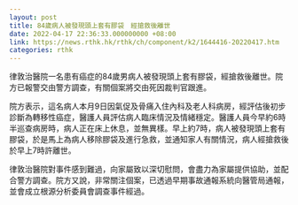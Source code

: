 ```yaml
---
layout: post
title: 84歲病人被發現頭上套有膠袋　經搶救後離世
date: 2022-04-17 22:36:33.000000000 +08:00
link: https://news.rthk.hk/rthk/ch/component/k2/1644416-20220417.htm
categories: rthk
---
```


律敦治醫院一名患有癌症的84歲男病人被發現頭上套有膠袋，經搶救後離世。院方已報警交由警方調查，有關個案將交由死因裁判官跟進。 

院方表示，這名病人本月9日因氣促及骨痛入住內科及老人科病房，經評估後初步診斷為轉移性癌症，醫護人員評估病人臨床情況及情緒穩定。醫護人員今早約6時半巡查病房時，病人正在床上休息，並無異樣。早上約7時，病人被發現頭上套有膠袋，於是馬上為病人移除膠袋及進行急救，並通知家人有關情況，病人經搶救後於早上7時許離世。

律敦治醫院對事件感到難過，向家屬致以深切慰問，會盡力為家屬提供協助，並配合警方調查。院方又說，非常關注個案，已透過早期事故通報系統向醫管局通報，並會成立根源分析委員會調查事件經過。

